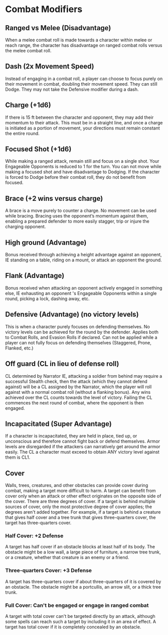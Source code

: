 # Combat Modifiers

## Ranged vs Melee (Disadvantage)

When a melee combat roll is made towards a character within melee or reach range, the character has disadvantage on ranged combat rolls versus the melee combat roll.

## Dash (2x Movement Speed)

Instead of engaging in a combat roll, a player can choose to focus purely on their movement in combat, doubling their movement speed. They can still Dodge. They may not take the Defensive modifier during a dash.

## Charge (+1d6)

If there is 15 ft between the character and opponent, they may add their momentum to their attack. This must be in a straight line, and once a charge is initiated as a portion of movement, your directions must remain constant the entire round.

## Focused Shot (+1d6)

While making a ranged attack, remain still and focus on a single shot. Your Engageable Opponents is reduced to 1 for the turn. You can not move while making a focused shot and have disadvantage to Dodging. If the character is forced to Dodge before their combat roll, they do not benefit from focused.

## Brace (+2 wins versus charge)

A brace is a move purely to counter a charge. No movement can be used while bracing. Bracing uses the opponent’s momentum against them, enabling a prepared defender to more easily stagger, trip or injure the charging opponent.

## High ground (Advantage)

Bonus received through achieving a height advantage against an opponent, IE standing on a table, riding on a mount, or attack an opponent the ground.

## Flank (Advantage)

Bonus received when attacking an opponent actively engaged in something else, IE exhausting an opponent 's Engageable Opponents within a single round, picking a lock, dashing away, etc.

## Defensive (Advantage) (no victory levels)

This is when a character purely focuses on defending themselves. No victory levels can be achieved for the round by the defender. Applies both to Combat Rolls, and Evasion Rolls if declared. Can not be applied while a player can not fully focus on defending themselves (Staggered, Prone, Flanked, etc.)

## Off guard (CL in lieu of defense roll)

CL determined by Narrator IE, attacking a soldier from behind may require a successful Stealth check, then the attack (which they cannot defend against) will be a CL assigned by the Narrator, which the player will roll against with a normal combat roll (without a flanking bonus). Any wins achieved over the CL counts towards the level of victory. Failing the CL commences the next round of combat, where the opponent is then engaged.

## Incapacitated (Super Advantage)

If a character is incapacitated, they are held in place, tied up, or unconscious and therefore cannot fight back or defend themselves. Armor levels are disregarded if the attackers can narratively get around the armor easily. The CL a character must exceed to obtain ANY victory level against them is CL1.

## Cover

Walls, trees, creatures, and other obstacles can provide cover during combat, making a target more difficult to harm. A target can benefit from cover only when an attack or other effect originates on the opposite side of the cover.
There are three degrees of cover. If a target is behind multiple sources of cover, only the most protective degree of cover applies; the degrees aren't added together. For example, if a target is behind a creature that gives half cover and a tree trunk that gives three-quarters cover, the target has three-quarters cover.

### Half Cover: +2 Defense

A target has half cover if an obstacle blocks at least half of its body. The obstacle might be a low wall, a large piece of furniture, a narrow tree trunk, or a creature, whether that creature is an enemy or a friend.

### Three-quarters Cover: +3 Defense

A target has three-quarters cover if about three-quarters of it is covered by an obstacle. The obstacle might be a portcullis, an arrow slit, or a thick tree trunk.

### Full Cover: Can't be engaged or engage in ranged combat

A target with total cover can't be targeted directly by an attack, although some spells can reach such a target by including it in an area of effect. A target has total cover if it is completely concealed by an obstacle.
